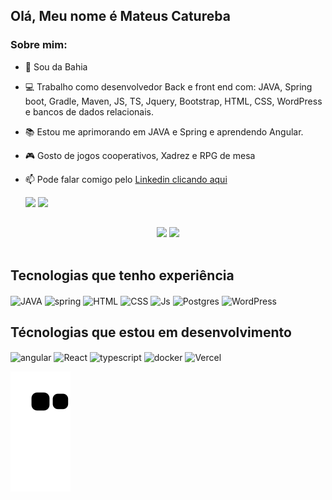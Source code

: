 ## Olá, Meu nome é Mateus Catureba
### Sobre mim:
- 🏡 Sou da Bahia
- 💻 Trabalho como desenvolvedor Back e front end com: JAVA, Spring boot, Gradle, Maven, JS, TS, Jquery, Bootstrap, HTML, CSS, WordPress e bancos de dados relacionais.
- 📚 Estou me aprimorando em JAVA e Spring e aprendendo Angular.
- 🎮 Gosto de jogos cooperativos, Xadrez e RPG de mesa
- 📫 Pode falar comigo pelo <a href="https://linkedin.com/in/catureba">Linkedin clicando aqui</a>

  <div>
  <a href = "mailto:caturebadev@gmail.com" target="_blank"><img src="https://img.shields.io/badge/-Gmail-%23333?style=for-the-badge&logo=gmail&logoColor=white" target="_blank"></a>
  <a href="https://www.linkedin.com/in/catureba" target="_blank"><img src="https://img.shields.io/badge/-LinkedIn-%230077B5?style=for-the-badge&logo=linkedin&logoColor=white"></a> 
  </div>
  
  ##
  
<div align="center" >
  <img  height="180em" src="https://github-readme-stats.vercel.app/api?username=catureba&show_icons=true&theme=dark&count_private=true"/>
  <img height="180em" src="https://github-readme-stats.vercel.app/api/top-langs/?username=catureba&layout=compact&langs_count=10&theme=dark"/>
</div>
  
<div style="display: inline_block"><br>
  
  ## Tecnologias que tenho experiência
  
  <img align="center" alt="JAVA" height="30" width="40" src="https://cdn.jsdelivr.net/gh/devicons/devicon/icons/java/java-original.svg" />
  <img align="center" alt="spring" height="30" width="40" src="https://cdn.jsdelivr.net/gh/devicons/devicon/icons/spring/spring-original.svg" />
  <img align="center" alt="HTML" height="30" width="40" src="https://cdn.jsdelivr.net/gh/devicons/devicon/icons/html5/html5-original.svg" />
  <img align="center" alt="CSS" height="30" width="40" src="https://cdn.jsdelivr.net/gh/devicons/devicon/icons/css3/css3-original.svg" />
  <img align="center" alt="Js" height="30" width="40" src="https://cdn.jsdelivr.net/gh/devicons/devicon/icons/javascript/javascript-plain.svg"/>
  <img align="center" alt="Postgres" height="30" width="40" src="https://www.vectorlogo.zone/logos/postgresql/postgresql-icon.svg" />
  <img align="center" alt="WordPress" height="30" width="40" src="https://cdn.jsdelivr.net/gh/devicons/devicon/icons/wordpress/wordpress-plain.svg">

  ## Técnologias que estou em desenvolvimento

  <img align="center" alt="angular" height="30" width="40" src="https://cdn.jsdelivr.net/gh/devicons/devicon/icons/angularjs/angularjs-original.svg" />
  <img align="center" alt="React" height="30" width="40" src="https://www.vectorlogo.zone/logos/reactjs/reactjs-icon.svg" />
  <img align="center" alt="typescript" height="30" width="40" src="https://cdn.jsdelivr.net/gh/devicons/devicon/icons/typescript/typescript-plain.svg" />
  <img align="center" alt="docker" height="30" width="40" src="https://cdn.jsdelivr.net/gh/devicons/devicon/icons/docker/docker-original.svg" />
  <img align="center" alt="Vercel" height="30" width="40" src="https://www.svgrepo.com/show/327408/logo-vercel.svg" />
  
  ![Snake animation](https://github.com/catureba/catureba/blob/output/github-contribution-grid-snake.svg)
  
</div>
